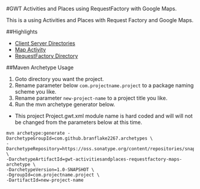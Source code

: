 #GWT Activities and Places using RequestFactory with Google Maps.

This is a using Activities and Places with Request Factory and Google Maps.

##Highlights
* [Client Server Directories](https://github.com/branflake2267/Archetypes/tree/master/archetypes/gwt-activitiesandplaces-requestfactory-maps/src/main/java/org/gonevertical/project)
* [Map Activity](https://github.com/branflake2267/Archetypes/tree/master/archetypes/gwt-activitiesandplaces-requestfactory-maps/src/main/java/org/gonevertical/project/client/application/map)
* [RequestFactory Directory](https://github.com/branflake2267/Archetypes/tree/master/archetypes/gwt-activitiesandplaces-requestfactory-maps/src/main/java/org/gonevertical/project/client/requestfactory)

##Maven Archetype Usage

1. Goto directory you want the project.
2. Rename parameter below `com.projectname.project` to a package naming scheme you like.
3. Rename parameter `new-project-name` to a project title you like.
4. Run the mvn archetype generator below.

* This project Project.gwt.xml module name is hard coded and will will not be changed from the parameters below at this time.

```
mvn archetype:generate -DarchetypeGroupId=com.github.branflake2267.archetypes \
-DarchetypeRepository=https://oss.sonatype.org/content/repositories/snapshots \
-DarchetypeArtifactId=gwt-activitiesandplaces-requestfactory-maps-archetype \
-DarchetypeVersion=1.0-SNAPSHOT \
-DgroupId=com.projectname.project \
-DartifactId=new-project-name 
```
